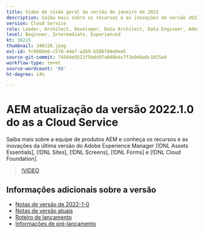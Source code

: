```yaml
---
title: Vídeo de visão geral da versão de janeiro de 2022
description: Saiba mais sobre os recursos e as inovações da versão 2022-1-0 para Adobe Experience Manager [!DNL Assets Essentials], [!DNL Sites], [!DNL Screens], [!DNL Forms] e [!DNL Cloud Foundation].
version: Cloud Service
role: Leader, Architect, Developer, Data Architect, Data Engineer, Admin, User
level: Beginner, Intermediate, Experienced
kt: 10215
thumbnail: 340120.jpeg
exl-id: fc9860e0-c578-44e7-a2b9-b586f04e0ee5
source-git-commit: 74544e9521f5bdd97a8d8b4c7f3a9d4a0c1025ad
workflow-type: tm+mt
source-wordcount: '88'
ht-degree: 14%

---
```


# AEM atualização da versão 2022.1.0 do as a Cloud Service

Saiba mais sobre a equipe de produtos AEM e conheça os recursos e as inovações da última versão do Adobe Experience Manager [!DNL Assets Essentials], [!DNL Sites], [!DNL Screens], [!DNL Forms] e [!DNL Cloud Foundation].

>[!VIDEO](https://video.tv.adobe.com/v/340120/?quality=12&learn=on)

## Informações adicionais sobre a versão

* [Notas de versão de 2022-1-0](https://experienceleague.adobe.com/docs/experience-manager-cloud-service/content/release-notes/release-notes/2022/release-notes-2022-1-0.html)
* [Notas de versão atuais](https://experienceleague.adobe.com/docs/experience-manager-cloud-service/content/release-notes/home.html)
* [Roteiro de lançamento](https://experienceleague.adobe.com/docs/experience-manager-release-information/aem-release-updates/update-releases-roadmap.html?lang=pt-BR)
* [Informações de pré-lançamento](https://experienceleague.adobe.com/docs/experience-manager-cloud-service/content/release-notes/prerelease.html?lang=pt-BR)
